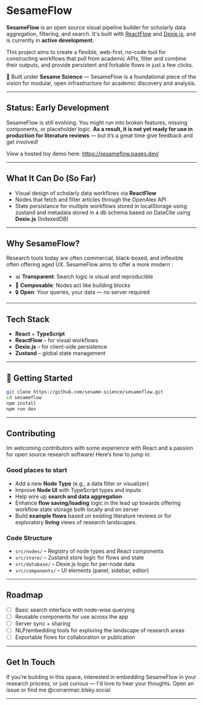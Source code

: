 # SesameFlow

**SesameFlow** is an open source visual pipeline builder for scholarly data aggregation, filtering, and search. It's built with [ReactFlow](https://reactflow.dev/) and [Dexie.js](https://dexie.org/), and is currently in **active development**.

This project aims to create a flexible, web-first, no-code tool for constructing workflows that pull from academic APIs, filter and combine their outputs, and provide persistent and forkable flows in just a few clicks.

🧪 Built under **Sesame Science** — SesameFlow is a foundational piece of the vision for modular, open infrastructure for academic discovery and analysis.

---

##  Status: Early Development

SesameFlow is still evolving. You might run into broken features, missing components, or placeholder logic. **As a result, it is not yet ready for use in production for literature reviews** — but it’s a great time give feedback and get involved!

View a hosted toy demo here: https://sesameflow.pages.dev/

---

##  What It Can Do (So Far)

- Visual design of scholarly data workflows via **ReactFlow**
- Nodes that fetch and filter articles through the OpenAlex API
- State persistance for multiple workflows stored in localStorage using zustand and metadata stored in a db schema based on DataCite using **Dexie.js** (IndexedDB)

---

## Why SesameFlow?

Research tools today are often commercial, black-boxed, and inflexible often offering aged UX. SesameFlow aims to offer a more modern :

- 📊 **Transparent**: Search logic is visual and reproducible
- 🧩 **Composable**: Nodes act like building blocks
- 🔒 **Open**: Your queries, your data — no server required

---

## Tech Stack

- **React** + **TypeScript**
- **ReactFlow** – for visual workflows
- **Dexie.js** – for client-side persistence
- **Zustand** – global state management

---

## 🚀 Getting Started

```bash
git clone https://github.com/sesame-science/sesameflow.git
cd sesameflow
npm install
npm run dev
```

---

## Contributing

Im welcoming contributors with some experience with React and a passion for open source research software! Here’s how to jump in:

### Good places to start

- Add a new **Node Type** (e.g., a data filter or visualizer)
- Improve **Node UI** with TypeScript types and inputs
- Help wire up **search and data aggregation**
- Enhance **flow saving/loading** logic in the lead up towards offering workflow state storage both locally and on server
- Build **example flows** based on existing literature reviews or for exploratory **living** views of research landscapes. 

### Code Structure

- `src/nodes/` – Registry of node types and React components
- `src/store/` – Zustand store logic for flows and state
- `src/database/` – Dexie.js logic for per-node data
- `src/components/` – UI elements (panel, sidebar, editor)

---

## Roadmap

- [ ] Basic search interface with node-wise querying
- [ ] Reusable components for use across the app
- [ ] Server sync + sharing
- [ ] NLP/embedding tools for exploring the landscape of research areas
- [ ] Exportable flows for collaboration or publication

---

## Get In Touch

If you’re building in this space, interested in embedding SesameFlow in your research process, or just curious — I'd love to hear your thoughts. Open an issue or find me @corranmac.blsky.social

---
